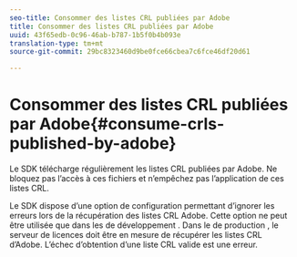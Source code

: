 ```yaml
---
seo-title: Consommer des listes CRL publiées par Adobe
title: Consommer des listes CRL publiées par Adobe
uuid: 43f65edb-0c96-46ab-b787-1b5f0b4b093e
translation-type: tm+mt
source-git-commit: 29bc8323460d9be0fce66cbea7c6fce46df20d61

---
```



# Consommer des listes CRL publiées par Adobe{#consume-crls-published-by-adobe}

Le SDK télécharge régulièrement les listes CRL publiées par Adobe. Ne bloquez pas l’accès à ces fichiers et n’empêchez pas l’application de ces listes CRL.

Le SDK dispose d’une option de configuration permettant d’ignorer les erreurs lors de la récupération des listes CRL Adobe. Cette option ne peut être utilisée que dans les  de développement . Dans le  de production , le serveur de licences doit être en mesure de récupérer les listes CRL d’Adobe. L’échec d’obtention d’une liste CRL valide est une erreur.
